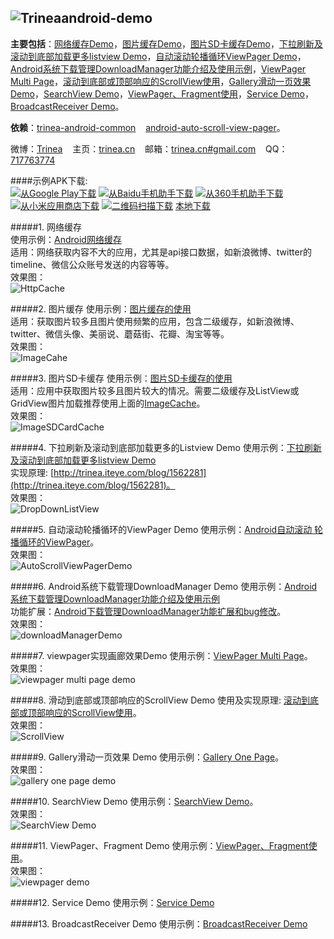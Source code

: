 ![Trinea](http://farm8.staticflickr.com/7426/9456847893_053161c7a4_o.png)android-demo
-------------
**主要包括**：[网络缓存Demo](http://www.trinea.cn/android/android-http-cache)，[图片缓存Demo](http://www.trinea.cn/android/android-imagecache/)，[图片SD卡缓存Demo](http://www.trinea.cn/android/android-imagesdcardcache/)，[下拉刷新及滚动到底部加载更多listview Demo](http://www.trinea.cn/android/dropdown-to-refresh-and-bottom-load-more-listview/)，[自动滚动轮播循环ViewPager Demo](http://www.trinea.cn/android/auto-scroll-view-pager/)，[Android系统下载管理DownloadManager功能介绍及使用示例](http://www.trinea.cn/android/android-downloadmanager/)，[ViewPager Multi Page](http://www.trinea.cn/android/viewpager-multi-fragment-effect/)，[滚动到底部或顶部响应的ScrollView使用](http://www.trinea.cn/android/on-bottom-load-more-scrollview/)，[Gallery滑动一页效果 Demo](http://www.trinea.cn/android/gallery-scroll-one-page/)，[SearchView Demo](http://www.trinea.cn/android/android-searchview-and-search-tips-impl/)，[ViewPager、Fragment使用](http://www.cnblogs.com/trinea/archive/2012/11/23/2771273.html)，[Service Demo](http://www.cnblogs.com/trinea/archive/2012/11/08/2699856.html)，[BroadcastReceiver Demo](http://www.cnblogs.com/trinea/archive/2012/11/09/2763182.html)。  

<strong>依赖</strong>：<a title="包含缓存 个性化View 工具类库" href="https://github.com/Trinea/android-common" target="_blank">trinea-android-common</a>&nbsp;&nbsp;&nbsp;&nbsp;<a title="自动滚动 循环轮播的ViewPager" href="https://github.com/Trinea/android-auto-scroll-view-pager" target="_blank">android-auto-scroll-view-pager</a>。  

微博：<a title="Android技术及移动互联网分享" href="http://weibo.com/trinea" target="_blank">Trinea</a>&nbsp;&nbsp;&nbsp;&nbsp;主页：<a title="关注与AndroidJava性能优化开源项目" href="http://www.trinea.cn/" target="_blank">trinea.cn</a>&nbsp;&nbsp;&nbsp;&nbsp;邮箱：<a title="欢迎邮件与我交流" href="mailto:trinea.cn@gmail.com" target="_blank">trinea.cn#gmail.com</a>&nbsp;&nbsp;&nbsp;&nbsp;QQ：<a title="欢迎Q我" href="http://wpa.qq.com/msgrd?v=3&amp;uin=717763774&amp;site=qq&amp;menu=yes" target="_blank">717763774</a>  

####示例APK下载:  
<a href="https://play.google.com/store/apps/details?id=cn.trinea.android.demo" target="_blank" title="从Google Play下载"><img src="http://www.android.com/images/brand/get_it_on_play_logo_small.png" title="从Google Play下载"/></a>
    <a href="http://as.baidu.com/a/item?docid=5499464" target="_blank" title="从Baidu手机助手下载"><img src="http://farm3.staticflickr.com/2826/11928623406_b9e8d39bd7_o.png" title="从Baidu手机助手下载"/></a>
    <a href="http://zhushou.360.cn/detail/index/soft_id/994107" target="_blank" title="从360手机助手下载"><img src="http://farm4.staticflickr.com/3775/11983355756_f8548f4c17_o.png" title="从360手机助手下载"/></a>
    <a href="http://app.xiaomi.com/detail/54761" target="_blank" title="从小米应用商店下载"><img src="http://farm8.staticflickr.com/7380/11982503045_b0538df5f5_o.png" title="从小米应用商店下载"/></a>
    <a href="http://trinea.github.com/apk/trinea-android-demo.apk" target="_blank" title="二维码扫描下载"><img src="https://farm3.staticflickr.com/2930/14017948972_bafb6df1b5_o.png" title="二维码扫描下载"/></a>
    <a href="http://trinea.github.com/apk/trinea-android-demo.apk" target="_blank" title="点击下载到本地">本地下载</a>  
    
  
#####1.  网络缓存  
使用示例：[Android网络缓存](http://www.trinea.cn/android/android-http-cache)  
适用：网络获取内容不大的应用，尤其是api接口数据，如新浪微博、twitter的timeline、微信公众账号发送的内容等等。  
效果图：  
![HttpCache](http://farm3.staticflickr.com/2843/12566457534_2cfa4297a1_o.jpg)  
  
#####2. 图片缓存
使用示例：[图片缓存的使用](http://www.trinea.cn/android/android-imagecache/)  
适用：获取图片较多且图片使用频繁的应用，包含二级缓存，如新浪微博、twitter、微信头像、美丽说、蘑菇街、花瓣、淘宝等等。  
效果图：  
![ImageCahe](http://farm4.staticflickr.com/3710/9312163125_81f1c1997b_o.jpg)
  

#####3. 图片SD卡缓存
使用示例：[图片SD卡缓存的使用](http://www.trinea.cn/android/android-imagesdcardcache/)  
适用：应用中获取图片较多且图片较大的情况。需要二级缓存及ListView或GridView图片加载推荐使用上面的[ImageCache](http://www.trinea.cn/android/android-imagecache/)。  
效果图：  
![ImageSDCardCache](http://farm3.staticflickr.com/2834/9314949798_ea69bdb5e8_o.jpg)
  
#####4. 下拉刷新及滚动到底部加载更多的Listview Demo
使用示例：[下拉刷新及滚动到底部加载更多listview Demo](http://www.trinea.cn/android/dropdown-to-refresh-and-bottom-load-more-listview/)  
实现原理: [http://trinea.iteye.com/blog/1562281](http://trinea.iteye.com/blog/1562281)。  
效果图：  
![DropDownListView](http://farm8.staticflickr.com/7376/9312162951_74b597ebaa_o.jpg)
  
#####5. 自动滚动轮播循环的ViewPager Demo
使用示例：[Android自动滚动 轮播循环的ViewPager](http://www.trinea.cn/android/auto-scroll-view-pager/)。  
效果图：  
![AutoScrollViewPagerDemo](http://farm3.staticflickr.com/2843/12805132475_e595664a81_o.gif)  
  
#####6. Android系统下载管理DownloadManager Demo
使用示例：[Android系统下载管理DownloadManager功能介绍及使用示例](http://www.trinea.cn/android/android-downloadmanager/)  
功能扩展：[Android下载管理DownloadManager功能扩展和bug修改](http://www.trinea.cn/android/android-downloadmanager-pro/)。  
效果图：  
![downloadManagerDemo](http://www.trinea.cn/wp-content/uploads/2013/05/downloadDemo2.gif)  
  
#####7. viewpager实现画廊效果Demo
使用示例：[ViewPager Multi Page](http://www.trinea.cn/android/viewpager-multi-fragment-effect/)。  
效果图：  
![viewpager multi page demo](http://farm8.staticflickr.com/7330/9321381014_4e5408a445_b.jpg)  
  
#####8. 滑动到底部或顶部响应的ScrollView Demo
使用及实现原理: [滚动到底部或顶部响应的ScrollView使用](http://www.trinea.cn/android/on-bottom-load-more-scrollview/)。  
效果图：  
![ScrollView](http://farm4.staticflickr.com/3669/9459686814_1a523ceeb6_o.jpg)
  
#####9. Gallery滑动一页效果 Demo
使用示例：[Gallery One Page](http://www.trinea.cn/android/gallery-scroll-one-page/)。  
效果图：  
![gallery one page demo](http://farm8.staticflickr.com/7330/9321381014_fb404e2430_o.jpg)   
  
#####10. SearchView Demo
使用示例：[SearchView Demo](http://www.trinea.cn/android/android-searchview-and-search-tips-impl/)。  
效果图：  
![SearchView Demo](http://www.trinea.cn/wp-content/uploads/2013/04/SearchView.jpg)   
  
#####11. ViewPager、Fragment Demo
使用示例：[ViewPager、Fragment使用](http://www.cnblogs.com/trinea/archive/2012/11/23/2771273.html)。  
效果图：  
![viewpager demo](http://pic002.cnblogs.com/images/2012/392321/2012112319384979.jpg)  
  
#####12. Service Demo
使用示例：[Service Demo](http://www.cnblogs.com/trinea/archive/2012/11/08/2699856.html)   
  
#####13. BroadcastReceiver Demo
使用示例：[BroadcastReceiver Demo](http://www.cnblogs.com/trinea/archive/2012/11/09/2763182.html)   


